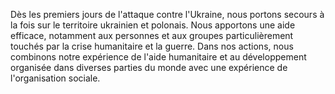 Dès les premiers jours de l'attaque contre l'Ukraine, nous portons secours à la fois sur le territoire ukrainien et polonais. Nous apportons une aide efficace, notamment aux personnes et aux groupes particulièrement touchés par la crise humanitaire et la guerre. Dans nos actions, nous combinons notre expérience de l'aide humanitaire et au développement organisée dans diverses parties du monde avec une expérience de l'organisation sociale.